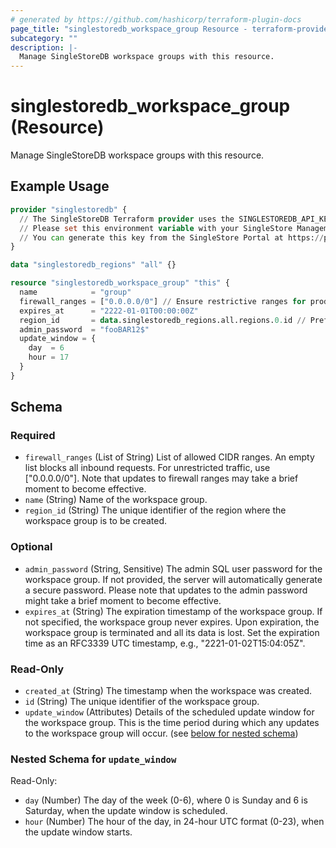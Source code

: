 ```yaml
---
# generated by https://github.com/hashicorp/terraform-plugin-docs
page_title: "singlestoredb_workspace_group Resource - terraform-provider-singlestoredb"
subcategory: ""
description: |-
  Manage SingleStoreDB workspace groups with this resource.
---
```


# singlestoredb_workspace_group (Resource)

Manage SingleStoreDB workspace groups with this resource.

## Example Usage

```terraform
provider "singlestoredb" {
  // The SingleStoreDB Terraform provider uses the SINGLESTOREDB_API_KEY environment variable for authentication. 
  // Please set this environment variable with your SingleStore Management API key.
  // You can generate this key from the SingleStore Portal at https://portal.singlestore.com/organizations/org-id/api-keys.
}

data "singlestoredb_regions" "all" {}

resource "singlestoredb_workspace_group" "this" {
  name            = "group"
  firewall_ranges = ["0.0.0.0/0"] // Ensure restrictive ranges for production environments.
  expires_at      = "2222-01-01T00:00:00Z"
  region_id       = data.singlestoredb_regions.all.regions.0.id // Prefer specifying the explicit region ID in production environments as the list of regions may vary.
  admin_password  = "fooBAR12$"
  update_window = {
    day  = 6
    hour = 17
  }
}
```

<!-- schema generated by tfplugindocs -->
## Schema

### Required

- `firewall_ranges` (List of String) List of allowed CIDR ranges. An empty list blocks all inbound requests. For unrestricted traffic, use ["0.0.0.0/0"]. Note that updates to firewall ranges may take a brief moment to become effective.
- `name` (String) Name of the workspace group.
- `region_id` (String) The unique identifier of the region where the workspace group is to be created.

### Optional

- `admin_password` (String, Sensitive) The admin SQL user password for the workspace group. If not provided, the server will automatically generate a secure password. Please note that updates to the admin password might take a brief moment to become effective.
- `expires_at` (String) The expiration timestamp of the workspace group. If not specified, the workspace group never expires. Upon expiration, the workspace group is terminated and all its data is lost. Set the expiration time as an RFC3339 UTC timestamp, e.g., "2221-01-02T15:04:05Z".

### Read-Only

- `created_at` (String) The timestamp when the workspace was created.
- `id` (String) The unique identifier of the workspace group.
- `update_window` (Attributes) Details of the scheduled update window for the workspace group. This is the time period during which any updates to the workspace group will occur. (see [below for nested schema](#nestedatt--update_window))

<a id="nestedatt--update_window"></a>
### Nested Schema for `update_window`

Read-Only:

- `day` (Number) The day of the week (0-6), where 0 is Sunday and 6 is Saturday, when the update window is scheduled.
- `hour` (Number) The hour of the day, in 24-hour UTC format (0-23), when the update window starts.


